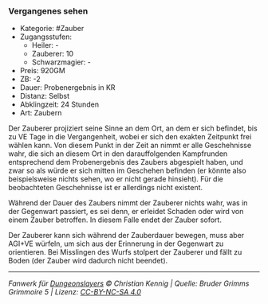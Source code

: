 ### Vergangenes sehen

- Kategorie: #Zauber
- Zugangsstufen:
  - Heiler: -
  - Zauberer: 10
  - Schwarzmagier: -
- Preis: 920GM
- ZB: -2
- Dauer: Probenergebnis in KR
- Distanz: Selbst
- Abklingzeit: 24 Stunden
- Art: Zaubern



Der Zauberer projiziert seine Sinne an dem Ort, an dem er sich befindet, bis zu VE Tage in die Vergangenheit, wobei er sich den exakten Zeitpunkt frei wählen kann. Von diesem Punkt in der Zeit an nimmt er alle Geschehnisse wahr, die sich an diesem Ort in den darauffolgenden Kampfrunden entsprechend dem Probenergebnis des Zaubers abgespielt haben, und zwar so als würde er sich mitten im Geschehen befinden (er könnte also beispielsweise nichts sehen, wo er nicht gerade hinsieht). Für die beobachteten Geschehnisse ist er allerdings nicht existent.

Während der Dauer des Zaubers nimmt der Zauberer nichts wahr, was in der Gegenwart passiert, es sei denn, er erleidet Schaden oder wird von einem Zauber betroffen. In diesem Falle endet der Zauber sofort.

Der Zauberer kann sich während der Zauberdauer bewegen, muss aber AGI+VE würfeln, um sich aus der Erinnerung in der Gegenwart zu orientieren. Bei Misslingen des Wurfs stolpert der Zauberer und fällt zu Boden (der Zauber wird dadurch nicht beendet).

---

_Fanwerk für [Dungeonslayers](https://www.dungeonslayers.net/) © Christian Kennig | Quelle: Bruder Grimms Grimmoire 5 | Lizenz: [CC-BY-NC-SA 4.0](https://creativecommons.org/licenses/by-nc-sa/4.0/deed.de)_

